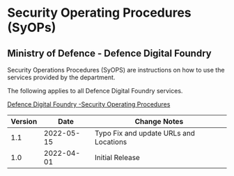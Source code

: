 # Security Operating Procedures (SyOPs)
## Ministry of Defence - Defence Digital Foundry

Security Operations Procedures (SyOPS) are instructions on how to use the
services provided by the department.

The following applies to all Defence Digital Foundry services.

[Defence Digital Foundry -Security Operating Procedures](https://github.com/defencedigital/foundry-syops/blob/main/Defence%20Digital%20Foundry%20-%20Security%20Operating%20Procedures.pdf)

 Version | Date | Change Notes
--- | --- | ---
 1.1 | 2022-05-15 | Typo Fix and update URLs and Locations
 1.0 | 2022-04-01 | Initial Release
